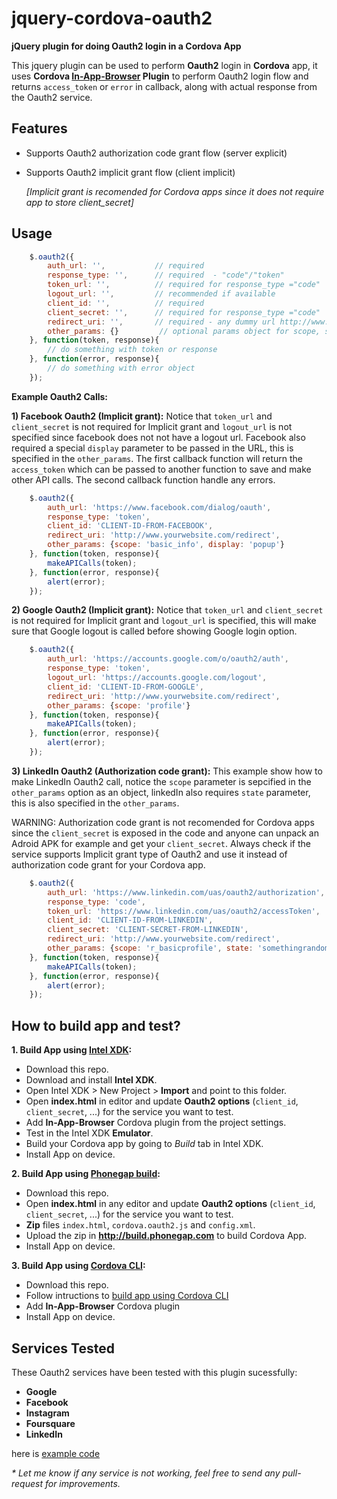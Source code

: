 jquery-cordova-oauth2
=====================

__jQuery plugin for doing Oauth2 login in a Cordova App__

This jquery plugin can be used to perform __Oauth2__ login in __Cordova__ app, it uses __Cordova [In-App-Browser](https://github.com/apache/cordova-plugin-inappbrowser) Plugin__ to perform Oauth2 login flow and returns `access_token` or `error` in callback, along with actual response from the Oauth2 service.

Features
-
- Supports Oauth2 authorization code grant flow (server explicit)
- Supports Oauth2 implicit grant flow (client implicit)

  _[Implicit grant is recomended for Cordova apps since it does not require app to store client_secret]_

Usage
-

```javascript
    $.oauth2({
        auth_url: '',           // required
        response_type: '',      // required  - "code"/"token"
        token_url: '',          // required for response_type ="code"
        logout_url: '',         // recommended if available
        client_id: '',          // required
        client_secret: '',      // required for response_type ="code"
        redirect_uri: '',       // required - any dummy url http://www.yourcompany.com
        other_params: {}         // optional params object for scope, state, ...
    }, function(token, response){
        // do something with token or response
    }, function(error, response){
        // do something with error object
    }); 
```

__Example Oauth2 Calls:__

__1) Facebook Oauth2 (Implicit grant):__
Notice that `token_url` and `client_secret` is not required for Implicit grant and `logout_url` is not specified since facebook does not not have a logout url. Facebook also required a special `display` parameter to be passed in the URL, this is specified in the `other_params`. The first callback function will return the `access_token` which can be passed to another function to save and make other API calls. The second callback function handle any errors.

```javascript
    $.oauth2({
        auth_url: 'https://www.facebook.com/dialog/oauth',
        response_type: 'token',
        client_id: 'CLIENT-ID-FROM-FACEBOOK',
        redirect_uri: 'http://www.yourwebsite.com/redirect',
        other_params: {scope: 'basic_info', display: 'popup'}
    }, function(token, response){
        makeAPICalls(token);
    }, function(error, response){
        alert(error);
    }); 
```

__2) Google Oauth2 (Implicit grant):__
Notice that `token_url` and `client_secret` is not required for Implicit grant and `logout_url` is specified, this will make sure that Google logout is called before showing Google login option.

```javascript
    $.oauth2({
        auth_url: 'https://accounts.google.com/o/oauth2/auth',
        response_type: 'token',
        logout_url: 'https://accounts.google.com/logout',
        client_id: 'CLIENT-ID-FROM-GOOGLE',
        redirect_uri: 'http://www.yourwebsite.com/redirect',
        other_params: {scope: 'profile'}
    }, function(token, response){
        makeAPICalls(token);
    }, function(error, response){
        alert(error);
    }); 
```

__3) LinkedIn Oauth2 (Authorization code grant):__
This example show how to make LinkedIn Oauth2 call, notice the `scope` parameter is sepcified in the `other_params` option as an object, linkedIn also requires `state` parameter, this is also specified in the `other_params`. 

WARNING: Authorization code grant is not recomended for Cordova apps since the `client_secret` is exposed in the code and anyone can unpack an Adroid APK for example and get your `client_secret`. Always check if the service supports Implicit grant type of Oauth2 and use it instead of authorization code grant for your Cordova app.

```javascript
    $.oauth2({
        auth_url: 'https://www.linkedin.com/uas/oauth2/authorization',
        response_type: 'code',
        token_url: 'https://www.linkedin.com/uas/oauth2/accessToken',
        client_id: 'CLIENT-ID-FROM-LINKEDIN',
        client_secret: 'CLIENT-SECRET-FROM-LINKEDIN',
        redirect_uri: 'http://www.yourwebsite.com/redirect',
        other_params: {scope: 'r_basicprofile', state: 'somethingrandom1234'}
    }, function(token, response){
        makeAPICalls(token);
    }, function(error, response){
        alert(error);
    }); 
```


How to build app and test?
-
__1. Build App using [Intel XDK](http://xdk.intel.com):__
- Download this repo.
- Download and install __Intel XDK__.
- Open Intel XDK > New Project > __Import__ and point to this folder.
- Open __index.html__ in editor and update __Oauth2 options__ (`client_id`, `client_secret`, ...) for the service you want to test.
- Add __In-App-Browser__ Cordova plugin from the project settings.
- Test in the Intel XDK __Emulator__.
- Build your Cordova app by going to _Build_ tab in Intel XDK.
- Install App on device.

__2. Build App using [Phonegap build](http://build.phonegap.com):__
- Download this repo.
- Open __index.html__ in any editor and update __Oauth2 options__ (`client_id`, `client_secret`, ...) for the service you want to test.
- __Zip__ files `index.html`, `cordova.oauth2.js` and `config.xml`.
- Upload the zip in __http://build.phonegap.com__ to build Cordova App.
- Install App on device.

__3. Build App using [Cordova CLI](http://cordova.apache.org/docs/en/3.3.0/guide_cli_index.md.html#The%20Command-Line%20Interface):__
- Download this repo. 
- Follow intructions to [build app using Cordova CLI](http://cordova.apache.org/docs/en/3.3.0/guide_cli_index.md.html#The%20Command-Line%20Interface)
- Add __In-App-Browser__ Cordova plugin
- Install App on device.

Services Tested
-
These Oauth2 services have been tested with this plugin sucessfully:
- __Google__ 
- __Facebook__ 
- __Instagram__ 
- __Foursquare__ 
- __LinkedIn__ 

here is [example code](https://github.com/krisrak/jquery-cordova-oauth2/blob/master/EXAMPLE.md)

_* Let me know if any service is not working, feel free to send any pull-request for improvements._

